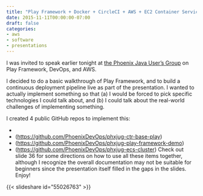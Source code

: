 ```yaml
---
title: "Play Framework + Docker + CircleCI + AWS + EC2 Container Service"
date: 2015-11-11T00:00:00-07:00
draft: false
categories:
- aws
- software
- presentations
---
```

I was invited to speak earlier tonight at [the Phoenix Java User’s Group](http://www.phxjug.org/) on Play Framework, DevOps, and AWS.

I decided to do a basic walkthrough of Play Framework, and to build a continuous deployment pipeline live as part of the presentation. I wanted to actually implement something so that (a) I would be forced to pick specific technologies I could talk about, and (b) I could talk about the real-world challenges of implementing something.

I created 4 public GitHub repos to implement this:

* [](https://github.com/PhoenixDevOps/phxjug-ctr-base)
* (https://github.com/PhoenixDevOps/phxjug-ctr-base-play)
* (https://github.com/PhoenixDevOps/phxjug-play-framework-demo)
* (https://github.com/PhoenixDevOps/phxjug-ecs-cluster)
Check out slide 36 for some directions on how to use all these items together, although I recognize the overall documentation may not be suitable for beginners since the presentation itself filled in the gaps in the slides. Enjoy!

{{< slideshare id="55026763" >}}